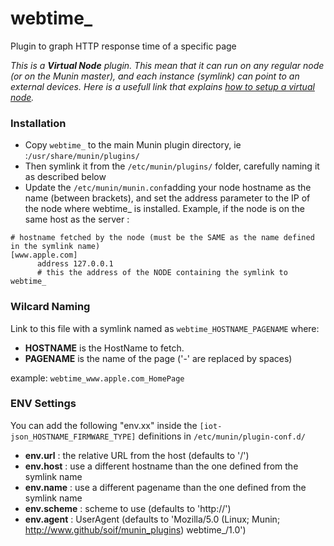 # webtime_

Plugin to graph HTTP response time of a specific page

*This is a **Virtual Node** plugin. This mean that it can run on any regular node (or on the Munin master), and each instance (symlink) can point to an external devices.
Here is a usefull link that explains [how to setup a virtual node](https://wiki.mikrotik.com/wiki/Munin_Monitoring	).*

### Installation
- Copy ```webtime_``` to the main Munin plugin directory, ie :```/usr/share/munin/plugins/```
- Then symlink it from the ```/etc/munin/plugins/``` folder, carefully naming it as described below
- Update the ```/etc/munin/munin.conf```adding your node hostname as the name (between brackets), and set the address parameter to the IP of the node where webtime_ is installed. Example, if the node is on the same host as the server :

```
# hostname fetched by the node (must be the SAME as the name defined in the symlink name)
[www.apple.com]
      address 127.0.0.1
      # this the address of the NODE containing the symlink to webtime_
````

### Wilcard Naming
Link to this file with a symlink named as ```webtime_HOSTNAME_PAGENAME``` where: 
- **HOSTNAME** is the HostName to fetch.
- **PAGENAME** is the name of the page ('-' are replaced by spaces)

example: ```webtime_www.apple.com_HomePage```

### ENV Settings
You can add the following "env.xx" inside the ```[iot-json_HOSTNAME_FIRMWARE_TYPE]``` definitions in ```/etc/munin/plugin-conf.d/```
- **env.url**    : the relative URL  from the host (defaults to '/')
- **env.host**   : use a different hostname than the one defined from the symlink name
- **env.name**   : use a different pagename than the one defined from the symlink name
- **env.scheme** : scheme to use (defaults to 'http://')
- **env.agent**  : UserAgent (defaults to 'Mozilla/5.0 (Linux; Munin; http://www.github/soif/munin_plugins) webtime_/1.0')
